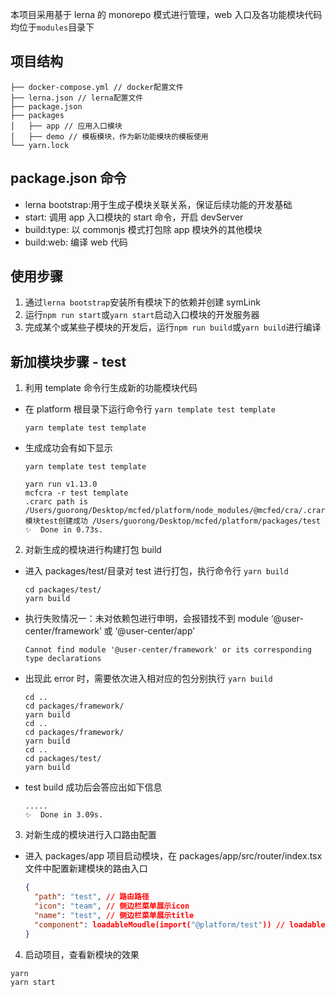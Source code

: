本项目采用基于 lerna 的 monorepo 模式进行管理，web 入口及各功能模块代码均位于`modules`目录下

## 项目结构

```
├── docker-compose.yml // docker配置文件
├── lerna.json // lerna配置文件
├── package.json
├── packages
│   ├── app // 应用入口模块
│   ├── demo // 模板模块，作为新功能模块的模板使用
└── yarn.lock
```

## package.json 命令

- lerna bootstrap:用于生成子模块关联关系，保证后续功能的开发基础
- start: 调用 app 入口模块的 start 命令，开启 devServer
- build:type: 以 commonjs 模式打包除 app 模块外的其他模块
- build:web: 编译 web 代码

## 使用步骤

1. 通过`lerna bootstrap`安装所有模块下的依赖并创建 symLink
2. 运行`npm run start`或`yarn start`启动入口模块的开发服务器
3. 完成某个或某些子模块的开发后，运行`npm run build`或`yarn build`进行编译

## 新加模块步骤 - test

1. 利用 template 命令行生成新的功能模块代码

- 在 platform 根目录下运行命令行 `yarn template test template`

  ```shell
  yarn template test template
  ```

- 生成成功会有如下显示

  ```shell
  yarn template test template
  ```

  ```logs
  yarn run v1.13.0
  mcfcra -r test template
  .crarc path is  /Users/guorong/Desktop/mcfed/platform/node_modules/@mcfed/cra/.crarc
  模块test创建成功 /Users/guorong/Desktop/mcfed/platform/packages/test
  ✨  Done in 0.73s.
  ```

2. 对新生成的模块进行构建打包 build

- 进入 packages/test/目录对 test 进行打包，执行命令行 `yarn build`

  ```shell
  cd packages/test/
  yarn build
  ```

- 执行失败情况一：未对依赖包进行申明，会报错找不到 module ‘@user-center/framework’ 或 ‘@user-center/app’

  ```shell
  Cannot find module '@user-center/framework' or its corresponding type declarations
  ```

- 出现此 error 时，需要依次进入相对应的包分别执行 `yarn build`

  ```shell
  cd ..
  cd packages/framework/
  yarn build
  cd ..
  cd packages/framework/
  yarn build
  cd ..
  cd packages/test/
  yarn build
  ```

- test build 成功后会答应出如下信息

  ```logs
  .....
  ✨  Done in 3.09s.
  ```

3. 对新生成的模块进行入口路由配置

- 进入 packages/app 项目启动模块，在 packages/app/src/router/index.tsx 文件中配置新建模块的路由入口

  ```json
  {
    "path": "test", // 路由路径
    "icon": "team", // 侧边栏菜单展示icon
    "name": "test", // 侧边栏菜单展示title
    "component": loadableMoudle(import("@platform/test")) // loadableMoudle 加载新建模块
  }
  ```

4. 启动项目，查看新模块的效果

```shell
yarn
yarn start
```
